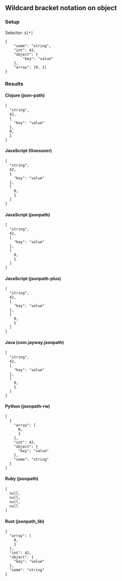 ## Wildcard bracket notation on object

### Setup
Selector: `$[*]`

    {
        "some": "string",
        "int": 42,
        "object": {
            "key": "value"
        },
        "array": [0, 1]
    }

### Results
#### Clojure (json-path)

    [
      "string", 
      42, 
      {
        "key": "value"
      }, 
      0, 
      1
    ]

#### JavaScript (Goessner)

    [
      "string", 
      42, 
      {
        "key": "value"
      }, 
      [
        0, 
        1
      ]
    ]

#### JavaScript (jsonpath)

    [
      "string", 
      42, 
      {
        "key": "value"
      }, 
      [
        0, 
        1
      ]
    ]

#### JavaScript (jsonpath-plus)

    [
      "string", 
      42, 
      {
        "key": "value"
      }, 
      [
        0, 
        1
      ]
    ]

#### Java (com.jayway.jsonpath)

    [
      "string", 
      42, 
      {
        "key": "value"
      }, 
      [
        0, 
        1
      ]
    ]

#### Python (jsonpath-rw)

    [
      {
        "array": [
          0, 
          1
        ], 
        "int": 42, 
        "object": {
          "key": "value"
        }, 
        "some": "string"
      }
    ]

#### Ruby (jsonpath)

    [
      null, 
      null, 
      null, 
      null
    ]

#### Rust (jsonpath_lib)

    {
      "array": [
        0, 
        1
      ], 
      "int": 42, 
      "object": {
        "key": "value"
      }, 
      "some": "string"
    }

